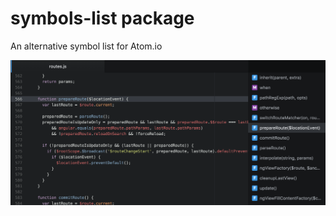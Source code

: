 # symbols-list package

An alternative symbol list for Atom.io

![Symbols List](https://raw.githubusercontent.com/7ute/symbols-list/master/package_screenshot.png)
